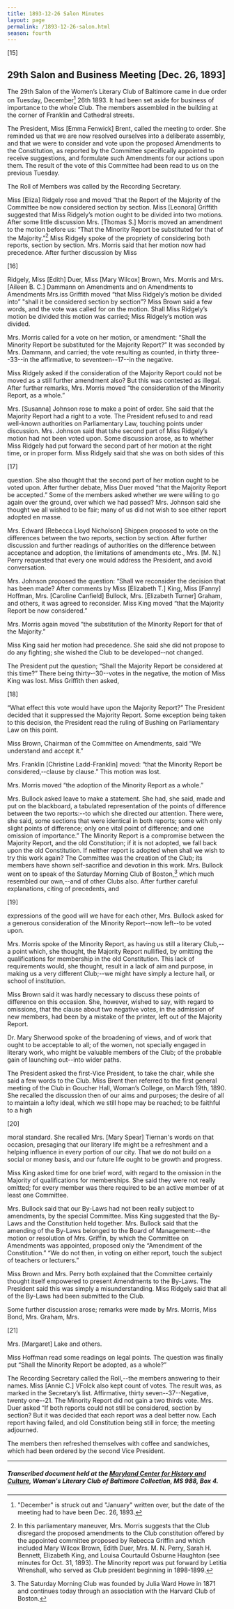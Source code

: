 ```yaml
---
title: 1893-12-26 Salon Minutes
layout: page
permalink: /1893-12-26-salon.html
season: fourth
---
```


<style>
    #maincontent{
        font-size:1.4em;
    }
</style>
[15]

## 29th Salon and Business Meeting [Dec. 26, 1893]

The 29th Salon of the Women’s Literary Club of Baltimore came in due order on Tuesday, December[^date] 26th 1893. It had been set aside for business of importance to the whole Club. The members assembled in the building at the corner of Franklin and Cathedral streets.

[^date]: "December" is struck out and "January" written over, but the date of the meeting had to have been Dec. 26, 1893.

The President, Miss [Emma Fenwick] Brent, called the meeting to order. She reminded us that we are now resolved ourselves into a deliberate assembly, and that we were to consider and vote upon the proposed Amendments to the Constitution, as reported by the Committee specifically appointed to receive suggestions, and formulate such Amendments for our actions upon them. The result of the vote of this Committee had been read to us on the previous Tuesday.

The Roll of Members was called by the Recording Secretary.

Miss [Eliza] Ridgely rose and moved “that the Report of the Majority of the Committee be now considered section by section. Miss [Leonora] Griffith suggested that Miss Ridgely’s motion ought to be divided into two motions. After some little discussion Mrs. [Thomas S.] Morris moved an amendment to the motion before us: “That the Minority Report be substituted for that of the Majority.”[^minority] Miss Ridgely spoke of the propriety of considering both reports, section by section. Mrs. Morris said that her motion now had precedence. After further discussion by Miss

[^minority]: In this parliamentary maneuver, Mrs. Morris suggests that the Club disregard the proposed amendments to the Club constitution offered by the appointed committee proposed by Rebecca Griffin and which included Mary Wilcox Brown, Edith Duer, Mrs. M. N. Perry, Sarah H. Bennett, Elizabeth King, and Louisa Courtauld Osburne Haughton (see minutes for Oct. 31, 1893). The Minority report was put forward by Letitia Wrenshall, who served as Club president beginning in 1898-1899.

[16]

Ridgely, Miss [Edith] Duer, Miss [Mary Wilcox] Brown, Mrs. Morris and Mrs. [Aileen B. C.] Dammann on Amendments and on Amendments to Amendments Mrs.iss Griffith moved “that Miss Ridgely’s motion be divided into” "shall it be considered section by section”? Miss Brown said a few words, and the vote was called for on the motion. Shall Miss Ridgely’s motion be divided this motion was carried; Miss Ridgely’s motion was divided.

Mrs. Morris called for a vote on her motion, or amendment: “Shall the Minority Report be substituted for the Majority Report?” It was seconded by Mrs. Dammann, and carried; the vote resulting as counted, in thirty three--33--in the affirmative, to seventeen--17--in the negative.

Miss Ridgely asked if the consideration of the Majority Report could not be moved as a still further amendment also? But this was contested as illegal. After further remarks, Mrs. Morris moved “the consideration of the Minority Report, as a whole.”

Mrs. [Susanna] Johnson rose to make a point of order. She said that the Majority Report had a right to a vote. The President refused to and read well-known authorities on Parliamentary Law, touching points under discussion. Mrs. Johnson said that tshe second part of Miss Ridgely’s motion had not been voted upon. Some discussion arose, as to whether Miss Ridgely had put forward the second part of her motion at the right time, or in proper form. Miss Ridgely said that she was on both sides of this

[17]

question. She also thought that the second part of her motion ought to be voted upon. After further debate, Miss Duer moved “that the Majority Report be accepted.” Some of the members asked whether we were willing to go again over the ground, over which we had passed? Mrs. Johnson said she thought we all wished to be fair; many of us did not wish to see either report adopted en masse.

Mrs. Edward [Rebecca Lloyd Nicholson] Shippen proposed to vote on the differences between the two reports, section by section. After further discussion and further readings of authorities on the difference between acceptance and adoption, the limitations of amendments etc., Mrs. [M. N.] Perry requested that every one would address the President, and avoid conversation.

Mrs. Johnson proposed the question: “Shall we reconsider the decision that has been made? After comments by Miss [Elizabeth T.] King, Miss [Fanny] Hoffman, Mrs. [Caroline Canfield] Bullock, Mrs. [Elizabeth Turner] Graham, and others, it was agreed to reconsider. Miss King moved “that the Majority Report be now considered.”

Mrs. Morris again moved “the substitution of the Minority Report for that of the Majority.”

Miss King said her motion had precedence. She said she did not propose to do any fighting; she wished the Club to be developed‑-not changed.

The President put the question; “Shall the Majority Report be considered at this time?” There being thirty‑-30--votes in the negative, the motion of Miss King was lost. Miss Griffith then asked,

[18]

“What effect this vote would have upon the Majority Report?” The President decided that it suppressed the Majority Report. Some exception being taken to this decision, the President read the ruling of Bushing on Parliamentary Law on this point.

Miss Brown, Chairman of the Committee on Amendments, said “We understand and accept it.”

Mrs. Franklin [Christine Ladd-Franklin] moved: “that the Minority Report be considered,‑-clause by clause.” This motion was lost.

Mrs. Morris moved “the adoption of the Minority Report as a whole.”

Mrs. Bullock asked leave to make a statement. She had, she said, made and put on the blackboard, a tabulated representation of the points of difference between the two reports:--to which she directed our attention. There were, she said, some sections that were identical in both reports; some with only slight points of difference; only one vital point of difference; and one omission of importance.” The Minority Report is a compromise between the Majority Report, and the old Constitution; if it is not adopted, we fall back upon the old Constitution. If neither report is adopted when shall we wish to try this work again? The Committee was the creation of the Club; its members have shown self-sacrifice and devotion in this work. Mrs. Bullock went on to speak of the Saturday Morning Club of Boston,[^Saturday] which much resembled our own,--and of other Clubs also. After further careful explanations, citing of precedents, and

[^Saturday]: The Saturday Morning Club was founded by Julia Ward Howe in 1871 and continues today through an association with the Harvard Club of Boston. 

[19]

expressions of the good will we have for each other, Mrs. Bullock asked for a generous consideration of the Minority Report--now left--to be voted upon.

Mrs. Morris spoke of the Minority Report, as having us still a literary Club,--a point which, she thought, the Majority Report nullified, by omitting the qualifications for membership in the old Constitution. This lack of requirements would, she thought, result in a lack of aim and purpose, in making us a very different Club;--we might have simply a lecture hall, or school of institution.

Miss Brown said it was hardly necessary to discuss these points of difference on this occasion. She, however, wished to say, with regard to omissions, that the clause about two negative votes, in the admission of new members, had been by a mistake of the printer, left out of the Majority Report.

Dr. Mary Sherwood spoke of the broadening of views, and of work that ought to be acceptable to all; of the women, not specially engaged in literary work, who might be valuable members of the Club; of the probable gain of launching out--into wider paths.

The President asked the first-Vice President, to take the chair, while she said a few words to the Club. Miss Brent then referred to the first general meeting of the Club in Goucher Hall, Woman’s College, on March 19th, 1890. She recalled the discussion then of our aims and purposes; the desire of all to maintain a lofty ideal, which we still hope may be reached; to be faithful to a high

[20]

moral standard. She recalled Mrs. [Mary Spear] Tiernan's words on that occasion, presaging that our literary life might be a refreshment and a helping influence in every portion of our city. That we do not build on a social or money basis, and our future life ought to be growth and progress.

Miss King asked time for one brief word, with regard to the omission in the Majority of qualifications for memberships. She said they were not really omitted; for every member was there required to be an active member of at least one Committee.

Mrs. Bullock said that our By-Laws had not been really subject to amendments, by the special Committee. Miss King suggested that the By-Laws and the Constitution held together. Mrs. Bullock said that the amending of the By-Laws belonged to the Board of Management:--the motion or resolution of Mrs. Griffin, by which the Committee on Amendments was appointed, proposed only the “Amendment of the Constitution.” “We do not then, in voting on either report, touch the subject of teachers or lecturers.”

Miss Brown and Mrs. Perry both explained that the Committee certainly thought itself empowered to present Amendments to the By-Laws. The President said this was simply a misunderstanding. Miss Ridgely said that all of the By-Laws had been submitted to the Club.

Some further discussion arose; remarks were made by Mrs. Morris, Miss Bond, Mrs. Graham, Mrs.

[21]

Mrs. [Margaret] Lake and others.

Miss Hoffman read some readings on legal points. The question was finally put “Shall the Minority Report be adopted, as a whole?”

The Recording Secretary called the Roll,--the members answering to their names. Miss [Annie C.] VFolck also kept count of votes. The result was, as marked in the Secretary’s list. Affirmative, thirty seven--37--Negative, twenty one--21. The Minority Report did not gain a two thirds vote. Mrs. Duer asked “If both reports could not still be considered, section by section? But it was decided that each report was a deal better now. Each report having failed, and old Constitution being still in force; the meeting adjourned.

The members then refreshed themselves with coffee and sandwiches, which had been ordered by the second Vice President.
<hr>

##### Transcribed document held at the [Maryland Center for History and Culture](http://mdhs.org/), Woman's Literary Club of Baltimore Collection, MS 988, Box 4. 